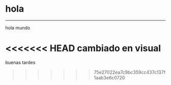 # hola

---

hola mundo

<<<<<<< HEAD
cambiado en visual
=======
buenas tardes
>>>>>>> 75e27022ea7c9bc359cc437c137f1aab3e6c0720
